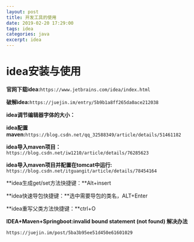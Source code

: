 ```yaml
---
layout: post
title: 开发工具的使用
date: 2019-02-20 17:29:00
tags: idea
categories: java
excerpt: idea
---
```




# idea安装与使用

**官网下载idea:**`https://www.jetbrains.com/idea/index.html`

**破解idea:**`https://juejin.im/entry/5b9b1a8ff265da0ace212038`

**idea调节编辑器字体的大小：**

**idea配置maven:**`https://blog.csdn.net/qq_32588349/article/details/51461182`

**idea导入maven项目：**`https://blog.csdn.net/iw1210/article/details/76285623`

**idea导入maven项目并配置在tomcat中运行:** `https://blog.csdn.net/itguangit/article/details/78454164`

**idea生成get/set方法快捷键：**Alt+insert

**idea快速导包快捷键：**选中需要导包的类名，ALT+Enter

**idea重写父类方法快捷键：**ctrl+O

**IDEA+Maven+Springboot:invalid bound statement (not found) 解决办法**

`https://juejin.im/post/5ba3b95ee51d450e61601029`

